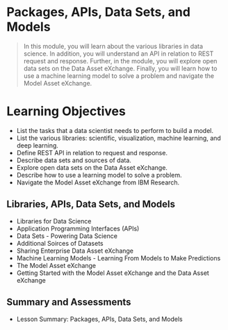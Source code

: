 # Packages, APIs, Data Sets, and Models
> In this module, you will learn about the various libraries in data science. In addition, you will understand an API in relation to REST request and response. Further, in the module, you will explore open data sets on the Data Asset eXchange. Finally, you will learn how to use a machine learning model to solve a problem and navigate the Model Asset eXchange.
# Learning Objectives
- List the tasks that a data scientist needs to perform to build a model.
- List the various libraries: scientific, visualization, machine learning, and deep learning.
- Define REST API in relation to request and response.
- Describe data sets and sources of data.
- Explore open data sets on the Data Asset eXchange.
- Describe how to use a learning model to solve a problem.
- Navigate the Model Asset eXchange from IBM Research.
## Libraries, APIs, Data Sets, and Models
- Libraries for Data Science
- Application Programming Interfaces (APIs)
- Data Sets - Powering Data Science
- Additional Soirces of Datasets
- Sharing Enterprise Data Asset eXchange
- Machine Learning Models - Learning From Models to Make Predictions
- The Model Asset eXchange
- Getting Started with the Model Asset eXchange and the Data Asset eXchange
## Summary and Assessments
- Lesson Summary: Packages, APIs, Data Sets, and Models
